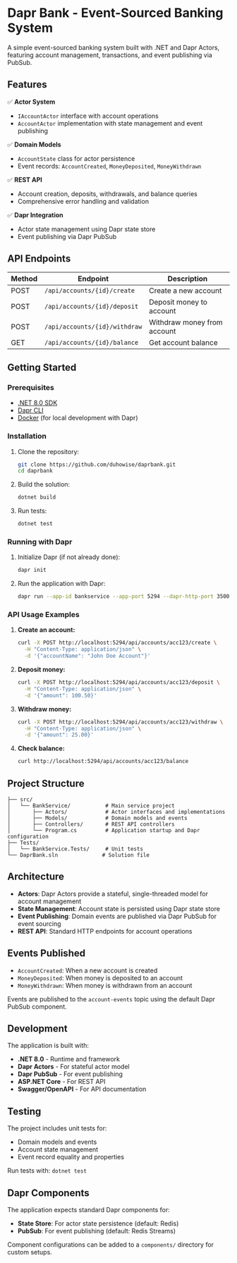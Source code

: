# Dapr Bank - Event-Sourced Banking System

A simple event-sourced banking system built with .NET and Dapr Actors, featuring account management, transactions, and event publishing via PubSub.

## Features

✅ **Actor System**
- `IAccountActor` interface with account operations
- `AccountActor` implementation with state management and event publishing

✅ **Domain Models**
- `AccountState` class for actor persistence
- Event records: `AccountCreated`, `MoneyDeposited`, `MoneyWithdrawn`

✅ **REST API**
- Account creation, deposits, withdrawals, and balance queries
- Comprehensive error handling and validation

✅ **Dapr Integration**
- Actor state management using Dapr state store
- Event publishing via Dapr PubSub

## API Endpoints

| Method | Endpoint | Description |
|--------|----------|-------------|
| POST | `/api/accounts/{id}/create` | Create a new account |
| POST | `/api/accounts/{id}/deposit` | Deposit money to account |
| POST | `/api/accounts/{id}/withdraw` | Withdraw money from account |
| GET | `/api/accounts/{id}/balance` | Get account balance |

## Getting Started

### Prerequisites

- [.NET 8.0 SDK](https://dotnet.microsoft.com/download)
- [Dapr CLI](https://docs.dapr.io/getting-started/install-dapr-cli/)
- [Docker](https://docs.docker.com/get-docker/) (for local development with Dapr)

### Installation

1. Clone the repository:
   ```bash
   git clone https://github.com/duhowise/daprbank.git
   cd daprbank
   ```

2. Build the solution:
   ```bash
   dotnet build
   ```

3. Run tests:
   ```bash
   dotnet test
   ```

### Running with Dapr

1. Initialize Dapr (if not already done):
   ```bash
   dapr init
   ```

2. Run the application with Dapr:
   ```bash
   dapr run --app-id bankservice --app-port 5294 --dapr-http-port 3500 --resources-path ./components -- dotnet run --project src/BankService
   ```

### API Usage Examples

1. **Create an account:**
   ```bash
   curl -X POST http://localhost:5294/api/accounts/acc123/create \
     -H "Content-Type: application/json" \
     -d '{"accountName": "John Doe Account"}'
   ```

2. **Deposit money:**
   ```bash
   curl -X POST http://localhost:5294/api/accounts/acc123/deposit \
     -H "Content-Type: application/json" \
     -d '{"amount": 100.50}'
   ```

3. **Withdraw money:**
   ```bash
   curl -X POST http://localhost:5294/api/accounts/acc123/withdraw \
     -H "Content-Type: application/json" \
     -d '{"amount": 25.00}'
   ```

4. **Check balance:**
   ```bash
   curl http://localhost:5294/api/accounts/acc123/balance
   ```

## Project Structure

```
├── src/
│   └── BankService/           # Main service project
│       ├── Actors/            # Actor interfaces and implementations
│       ├── Models/            # Domain models and events
│       ├── Controllers/       # REST API controllers
│       └── Program.cs         # Application startup and Dapr configuration
├── Tests/
│   └── BankService.Tests/     # Unit tests
└── DaprBank.sln              # Solution file
```

## Architecture

- **Actors**: Dapr Actors provide a stateful, single-threaded model for account management
- **State Management**: Account state is persisted using Dapr state store
- **Event Publishing**: Domain events are published via Dapr PubSub for event sourcing
- **REST API**: Standard HTTP endpoints for account operations

## Events Published

- `AccountCreated`: When a new account is created
- `MoneyDeposited`: When money is deposited to an account  
- `MoneyWithdrawn`: When money is withdrawn from an account

Events are published to the `account-events` topic using the default Dapr PubSub component.

## Development

The application is built with:
- **.NET 8.0** - Runtime and framework
- **Dapr Actors** - For stateful actor model
- **Dapr PubSub** - For event publishing
- **ASP.NET Core** - For REST API
- **Swagger/OpenAPI** - For API documentation

## Testing

The project includes unit tests for:
- Domain models and events
- Account state management
- Event record equality and properties

Run tests with: `dotnet test`

## Dapr Components

The application expects standard Dapr components for:
- **State Store**: For actor state persistence (default: Redis)
- **PubSub**: For event publishing (default: Redis Streams)

Component configurations can be added to a `components/` directory for custom setups. 
